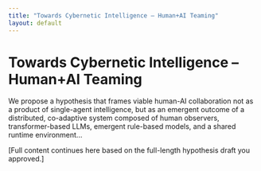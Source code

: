 ```yaml
---
title: "Towards Cybernetic Intelligence – Human+AI Teaming"
layout: default
---
```


# Towards Cybernetic Intelligence – Human+AI Teaming

We propose a hypothesis that frames viable human-AI collaboration not as a product of single-agent intelligence, but as an emergent outcome of a distributed, co-adaptive system composed of human observers, transformer-based LLMs, emergent rule-based models, and a shared runtime environment...

[Full content continues here based on the full-length hypothesis draft you approved.]
